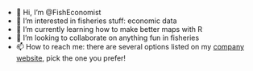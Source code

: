 - 👋 Hi, I’m @FishEconomist
- 👀 I’m interested in fisheries stuff: economic data 
- 🌱 I’m currently learning how to make better maps with R
- 💞️ I’m looking to collaborate on anything fun in fisheries
- 📫 How to reach me: there are several options listed on my [company website](https://www.sakana-consultants.com/#contact), pick the one you prefer!

<!---
FishEconomist/FishEconomist is a ✨ special ✨ repository because its `README.md` (this file) appears on your GitHub profile.
You can click the Preview link to take a look at your changes.
--->
